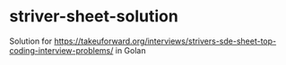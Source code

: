 # striver-sheet-solution

Solution for https://takeuforward.org/interviews/strivers-sde-sheet-top-coding-interview-problems/ in Golan
